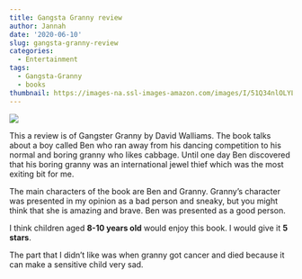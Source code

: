 ```yaml
---
title: Gangsta Granny review
author: Jannah
date: '2020-06-10'
slug: gangsta-granny-review
categories:
  - Entertainment
tags:
  - Gangsta-Granny
  - books
thumbnail: https://images-na.ssl-images-amazon.com/images/I/51Q34nlOLYL.jpg
---
```


![](https://images-na.ssl-images-amazon.com/images/I/51Q34nlOLYL.jpg)

This a review is of Gangster Granny by David Walliams. The book talks about a boy called Ben who ran away from his dancing competition to his normal and boring granny who likes cabbage. Until one day Ben discovered that his boring granny was an international jewel thief which was the most exiting bit for me.

The main characters of the book are Ben and Granny. Granny’s character was
presented in my opinion as a bad person and sneaky, but you might think that she
is amazing and brave. Ben was presented as a good person.

I think children aged **8-10 years old** would enjoy this book. I would give it **5 stars**.

The part that I didn’t like was when granny got cancer and died because it can make a sensitive child very sad.

<br>
<br>